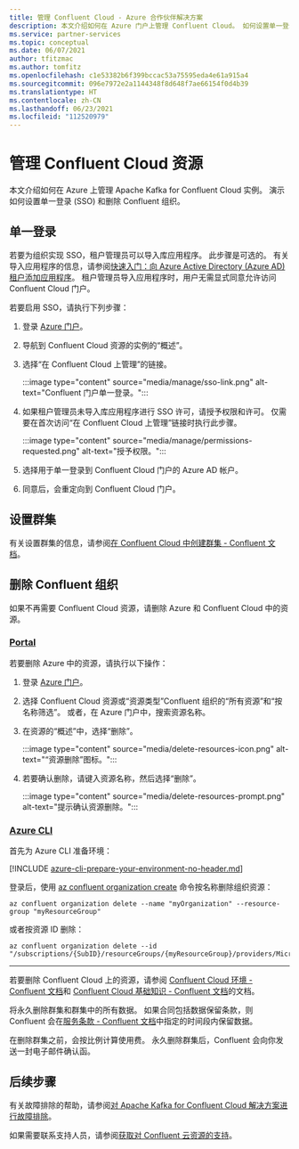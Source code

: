 ```yaml
---
title: 管理 Confluent Cloud - Azure 合作伙伴解决方案
description: 本文介绍如何在 Azure 门户上管理 Confluent Cloud。 如何设置单一登录、删除 Confluent 组织并获得支持。
ms.service: partner-services
ms.topic: conceptual
ms.date: 06/07/2021
author: tfitzmac
ms.author: tomfitz
ms.openlocfilehash: c1e53382b6f399bccac53a75595eda4e61a915a4
ms.sourcegitcommit: 096e7972e2a1144348f8d648f7ae66154f0d4b39
ms.translationtype: HT
ms.contentlocale: zh-CN
ms.lasthandoff: 06/23/2021
ms.locfileid: "112520979"
---
```

# <a name="manage-the-confluent-cloud-resource"></a>管理 Confluent Cloud 资源

本文介绍如何在 Azure 上管理 Apache Kafka for Confluent Cloud 实例。 演示如何设置单一登录 (SSO) 和删除 Confluent 组织。

## <a name="single-sign-on"></a>单一登录

若要为组织实现 SSO，租户管理员可以导入库应用程序。 此步骤是可选的。 有关导入应用程序的信息，请参阅[快速入门：向 Azure Active Directory (Azure AD) 租户添加应用程序](../../active-directory/manage-apps/add-application-portal.md)。 租户管理员导入应用程序时，用户无需显式同意允许访问 Confluent Cloud 门户。

若要启用 SSO，请执行下列步骤：

1. 登录 [Azure 门户](https://portal.azure.com)。
1. 导航到 Confluent Cloud 资源的实例的“概述”。
1. 选择“在 Confluent Cloud 上管理”的链接。

   :::image type="content" source="media/manage/sso-link.png" alt-text="Confluent 门户单一登录。":::

1. 如果租户管理员未导入库应用程序进行 SSO 许可，请授予权限和许可。 仅需要在首次访问“在 Confluent Cloud 上管理”链接时执行此步骤。

   :::image type="content" source="media/manage/permissions-requested.png" alt-text="授予权限。":::

1. 选择用于单一登录到 Confluent Cloud 门户的 Azure AD 帐户。
1. 同意后，会重定向到 Confluent Cloud 门户。

## <a name="set-up-cluster"></a>设置群集

有关设置群集的信息，请参阅[在 Confluent Cloud 中创建群集 - Confluent 文档](https://docs.confluent.io/cloud/current/clusters/create-cluster.html)。

## <a name="delete-confluent-organization"></a>删除 Confluent 组织

如果不再需要 Confluent Cloud 资源，请删除 Azure 和 Confluent Cloud 中的资源。

### <a name="portal"></a>[Portal](#tab/azure-portal)

若要删除 Azure 中的资源，请执行以下操作：

1. 登录 [Azure 门户](https://portal.azure.com)。
1. 选择 Confluent Cloud 资源或“资源类型”Confluent 组织的“所有资源”和“按名称筛选”。 或者，在 Azure 门户中，搜索资源名称。
1. 在资源的“概述”中，选择“删除”。

    :::image type="content" source="media/delete-resources-icon.png" alt-text="“资源删除”图标。":::

1. 若要确认删除，请键入资源名称，然后选择“删除”。

    :::image type="content" source="media/delete-resources-prompt.png" alt-text="提示确认资源删除。":::

### <a name="azure-cli"></a>[Azure CLI](#tab/azure-cli)

首先为 Azure CLI 准备环境：

[!INCLUDE [azure-cli-prepare-your-environment-no-header.md](../../../includes/azure-cli-prepare-your-environment-no-header.md)]

登录后，使用 [az confluent organization create](/cli/azure/confluent#az_confluent_organization_delete) 命令按名称删除组织资源：

```azurecli
az confluent organization delete --name "myOrganization" --resource-group "myResourceGroup"
```

或者按资源 ID 删除：

```azurecli
az confluent organization delete --id "/subscriptions/{SubID}/resourceGroups/{myResourceGroup}/providers/Microsoft.Confluent/organizations/{myOrganization}"
```

---

若要删除 Confluent Cloud 上的资源，请参阅 [Confluent Cloud 环境 - Confluent 文档](https://docs.confluent.io/current/cloud/using/environments.html)和 [Confluent Cloud 基础知识 - Confluent 文档](https://docs.confluent.io/current/cloud/using/cloud-basics.html)的文档。

将永久删除群集和群集中的所有数据。 如果合同包括数据保留条款，则 Confluent 会在[服务条款 - Confluent 文档](https://www.confluent.io/confluent-cloud-tos)中指定的时间段内保留数据。

在删除群集之前，会按比例计算使用费。 永久删除群集后，Confluent 会向你发送一封电子邮件确认函。

## <a name="next-steps"></a>后续步骤

有关故障排除的帮助，请参阅[对 Apache Kafka for Confluent Cloud 解决方案进行故障排除](troubleshoot.md)。

如果需要联系支持人员，请参阅[获取对 Confluent 云资源的支持](get-support.md)。
